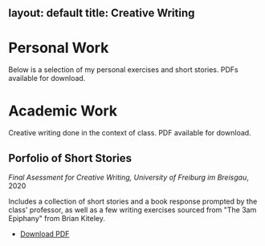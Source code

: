 layout: default
title: Creative Writing
---

# Personal Work

Below is a selection of my personal exercises and short stories. PDFs available for download.

# Academic Work

Creative writing done in the context of class. PDF available for download.

## Porfolio of Short Stories
*Final Asessment for Creative Writing, University of Freiburg im Breisgau*, 2020

Includes a collection of short stories and a book response prompted by the class' professor, as well as a few writing exercises sourced from "The 3am Epiphany" from Brian Kiteley.

- [Download PDF](./creative/creative.pdf)

    


